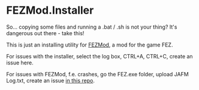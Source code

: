 FEZMod.Installer
===================
So... copying some files and running a .bat / .sh is not your thing?
It's dangerous out there - take this!

This is just an installing utility for [FEZMod](https://github.com/0x0ade/FEZMod), a mod for the game FEZ.

For issues with the installer, select the log box, CTRL+A, CTRL+C, create an issue here.

For issues with FEZMod, f.e. crashes, go the FEZ.exe folder, upload JAFM Log.txt, create an issue [in this repo](https://github.com/0x0ade/FEZMod).
